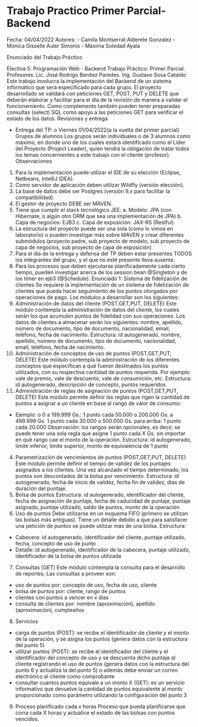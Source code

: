# Trabajo Practico Primer Parcial-Backend
Fecha: 04/04/2022
Autores:
        - Camila Montserrat Alderete Gonzalez
        - Mónica Gisselle Auler Simonis 
        - Máxima Soledad Ayala
        
Enunciado del Trabajo Práctico


Electiva 5: Programación Web - Backend
Trabajo Práctico: Primer Parcial.
Profesores:
Lic. José Rodrigo Benítez Paredes.
Ing. Gustavo Sosa Cataldo
Este trabajo involucra la implementación del Backend de un sistema informático que será especificado para cada
grupo. El proyecto desarrollado se validará con peticiones GET, POST, PUT y DELETE que deberán elaborar y
facilitar para el día de la revisión de manera a validar el funcionamiento. Como complemento también pueden
tener preparadas consultas (select) SQL como apoyo a las peticiones GET para verificar el estado de los datos.
Revisiones y entrega
- Entrega del TP:
o Viernes 01/04/2022(a la vuelta del primer parcial)
Grupos de alumnos
Los grupos serán individuales o de 3 alumnos como máximo, en donde uno de los cuales estará identificado como
el Líder del Proyecto (Project Leader), quien tendrá la obligación de tratar todos los temas concernientes a este
trabajo con el cliente (profesor).
Observaciones
1) Para la implementación puede utilizar el IDE de su elección (Eclipse, Netbeans, IntelliJ IDEA).
2) Como servidor de aplicación deben utilizar Wildfly (versión elección).
3) La base de datos debe ser Postgres (versión 9.x para facilitar la compatibilidad).
4) El gestor de proyecto DEBE ser MAVEN.
5) Tiene que cumplir el stack tecnológico JEE:
a. Modelo: JPA (con Hibernate, o algún otro ORM que sea una implementación de JPA)
b. Capa de negocios: EJB3
c. Capa de exposición: JAX-RS (Restful)
6) La estructura del proyecto puede ser una sola (como lo vimos en laboratorio) o pueden investigar más
sobre MAVEN y crear diferentes submódulos (proyecto padre, sub proyecto de modelo, sub proyecto de
capa de negocios, sub proyecto de capa de exposición)
7) Para el día de la entrega y defensa del TP deben estar presentes TODOS los integrantes del grupo, y el
que no esté presente lleva ausente.
8) Para los procesos que deben ejecutarse planificadamente cada cierto tiempo, pueden investigar acerca de
los session bean @Singleton y de los timer en ejb3 (@Schedule).
Enunciado 1: Sistema de fidelización de clientes
Se requiere la implementación de un sistema de fidelización de clientes que pueda hacer
seguimiento de los puntos otorgados por operaciones de pago.
Los módulos a desarrollar son los siguientes:
1) Administración de datos del cliente (POST,GET,PUT, DELETE)
Este módulo contempla la administración de datos del cliente, los cuales serán los que
acumulen puntos de fidelidad con sus operaciones.
Los datos de clientes a almacenar serán los siguientes: nombre, apellido, número de
documento, tipo de documento, nacionalidad, email, teléfono, fecha de nacimiento.
Estructura: id autogenerado, nombre, apellido, número de documento, tipo de documento,
nacionalidad, email, teléfono, fecha de nacimiento.
2) Administración de conceptos de uso de puntos (POST,GET,PUT, DELETE)
Este módulo contempla la administración de los diferentes conceptos que especifican a qué
fueron destinados los puntos utilizados, con su respectiva cantidad de puntos requerida. Por
ejemplo: vale de premio, vale de descuento, vale de consumición, etc.
Estructura: id autogenerado, descripción de concepto, puntos requeridos.
3) Administración de reglas de asignación de puntos (POST,GET,PUT, DELETE)
Este módulo permite definir las reglas que rigen la cantidad de puntos a asignar a un cliente en
base al rango de valor de consumo:
- Ejemplo:
o 0 a 199.999 Gs.: 1 punto cada 50.000
o 200.000 Gs. a 499.999 Gs. 1 punto cada 30.000
o 500.000 Gs. para arriba: 1 punto cada 20.000
Observación: los rangos serán opcionales, es decir, se puede tener una sola regla que asigne 1
punto cada X Gs. sin importar en qué rango cae el monto de la operación.
Estructura: id autogenerado, limite inferior, límite superior, monto de equivalencia de 1 punto
4) Parametrización de vencimientos de puntos (POST,GET,PUT, DELETE)
Este módulo permite definir el tiempo de validez de los puntajes asignados a los clientes. Una
vez alcanzado el tiempo determinado, los puntos son descontados de la bolsa por vencimiento.
Estructura: id autogenerado, fecha de inicio de validez, fecha fin de validez, días de duración
del puntaje.
5) Bolsa de puntos
Estructura: id autogenerado, identificador del cliente, fecha de asignación de puntaje, fecha
de caducidad de puntaje, puntaje asignado, puntaje utilizado, saldo de puntos, monto de la
operación
6) Uso de puntos
Debe utilizarse en un esquema FIFO (primero se utilizan las bolsas más antiguas). Tiene un
detalle debido a que para satisfacer una petición de puntos se puede utilizar más de una bolsa.
Estructura:
- Cabecera: id autogenerado, identificador del cliente, puntaje utilizado, fecha, concepto
de uso de punto
- Detalle: id autogenerado, identificador de la cabecera, puntaje utilizado, identificador
de la bolsa de puntos utilizada
7) Consultas (GET)
Este módulo contempla la consulta para el desarrollo de reportes.
Las consultas a proveer son:
- uso de puntos por: concepto de uso, fecha de uso, cliente
- bolsa de puntos por: cliente, rango de puntos
- clientes con puntos a vencer en x días
- consulta de clientes por: nombre (aproximación), apellido (aproximación), cumpleaños
8) Servicios
- carga de puntos (POST): se recibe el identificador de cliente y el monto de la
operación, y se asigna los puntos (genera datos con la estructura del punto 5)
- utilizar puntos (POST): se recibe el identificador del cliente y el identificador del
concepto de uso y se descuenta dicho puntaje al cliente registrando el uso de puntos
(genera datos con la estructura del punto 6 y actualiza la del punto 5)
o además debe enviar un correo electrónico al cliente como comprobante
- consultar cuantos puntos equivale a un monto X (GET): es un servicio informativo
que devuelve la cantidad de puntos equivalente al monto proporcionado como
parámetro utilizando la configuración del punto 3
9) Proceso planificado cada x horas
Proceso que pueda planificarse que corra cada X horas y actualice el estado de las
bolsas con puntos vencidos.
